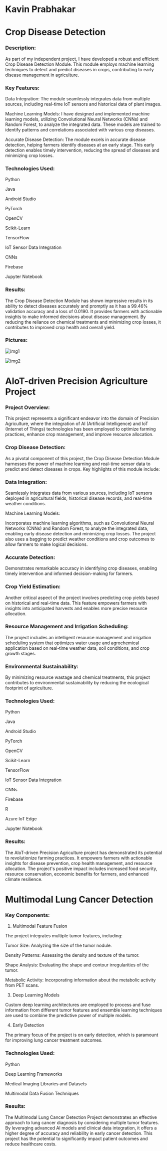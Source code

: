 # Kavin Prabhakar

# Crop Disease Detection
### Description:
  
As part of my independent project, I have developed a robust and efficient Crop Disease Detection Module. This module employs machine learning techniques to detect and predict diseases in crops, contributing to early disease management in agriculture.

### Key Features:
  
Data Integration: The module seamlessly integrates data from multiple sources, including real-time IoT sensors and historical data of plant images.

Machine Learning Models: I have designed and implemented machine learning models, utilizing Convolutional Neural Networks (CNNs) and Random Forest, to analyze the integrated data. These models are trained to identify patterns and correlations associated with various crop diseases.

Accurate Disease Detection: The module excels in accurate disease detection, helping farmers identify diseases at an early stage. This early detection enables timely intervention, reducing the spread of diseases and minimizing crop losses.

### Technologies Used:
   
Python

Java

Android Studio

PyTorch

OpenCV

Scikit-Learn

TensorFlow

IoT Sensor Data Integration

CNNs

Firebase

Jupyter Notebook

### Results:
  
The Crop Disease Detection Module has shown impressive results in its ability to detect diseases accurately and promptly as it has a 99.46% validation accuracy and a loss of 0.0190. It provides farmers with actionable insights to make informed decisions about disease management. By reducing the reliance on chemical treatments and minimizing crop losses, it contributes to improved crop health and overall yield.

### Pictures:

![img1](assets/img1.jpg)

![img2](assets/img2.jpg)

# AIoT-driven Precision Agriculture Project
### Project Overview:
  
This project represents a significant endeavor into the domain of Precision Agriculture, where the integration of AI (Artificial Intelligence) and IoT (Internet of Things) technologies has been employed to optimize farming practices, enhance crop management, and improve resource allocation.

### Crop Disease Detection:

As a pivotal component of this project, the Crop Disease Detection Module harnesses the power of machine learning and real-time sensor data to predict and detect diseases in crops. Key highlights of this module include:

### Data Integration: 

Seamlessly integrates data from various sources, including IoT sensors deployed in agricultural fields, historical disease records, and real-time weather conditions.

Machine Learning Models: 

Incorporates machine learning algorithms, such as Convolutional Neural Networks (CNNs) and Random Forest, to analyze the integrated data, enabling early disease detection and minimizing crop losses. The project also uses a bagging to predict weather conditions and crop outcomes to allow farmers to make logical decisions.

### Accurate Detection: 

Demonstrates remarkable accuracy in identifying crop diseases, enabling timely intervention and informed decision-making for farmers.

### Crop Yield Estimation:

Another critical aspect of the project involves predicting crop yields based on historical and real-time data. This feature empowers farmers with insights into anticipated harvests and enables more precise resource allocation.

### Resource Management and Irrigation Scheduling:

The project includes an intelligent resource management and irrigation scheduling system that optimizes water usage and agrochemical application based on real-time weather data, soil conditions, and crop growth stages.

### Environmental Sustainability:

By minimizing resource wastage and chemical treatments, this project contributes to environmental sustainability by reducing the ecological footprint of agriculture.

### Technologies Used:

Python

Java

Android Studio

PyTorch

OpenCV

Scikit-Learn

TensorFlow

IoT Sensor Data Integration

CNNs

Firebase

R

Azure IoT Edge

Jupyter Notebook

### Results:

The AIoT-driven Precision Agriculture project has demonstrated its potential to revolutionize farming practices. It empowers farmers with actionable insights for disease prevention, crop health management, and resource allocation. The project's positive impact includes increased food security, resource conservation, economic benefits for farmers, and enhanced climate resilience.

# Multimodal Lung Cancer Detection 

### Key Components:

1. Multimodal Feature Fusion
   
The project integrates multiple tumor features, including:

Tumor Size: Analyzing the size of the tumor nodule.

Density Patterns: Assessing the density and texture of the tumor.

Shape Analysis: Evaluating the shape and contour irregularities of the tumor.

Metabolic Activity: Incorporating information about the metabolic activity from PET scans.

3. Deep Learning Models
   
Custom deep learning architectures are employed to process and fuse information from different tumor features and ensemble learning techniques are used to combine the predictive power of multiple models.

4. Early Detection
   
The primary focus of the project is on early detection, which is paramount for improving lung cancer treatment outcomes.

### Technologies Used:

Python

Deep Learning Frameworks 

Medical Imaging Libraries and Datasets

Multimodal Data Fusion Techniques

### Results:

The Multimodal Lung Cancer Detection Project demonstrates an effective approach to lung cancer diagnosis by considering multiple tumor features. By leveraging advanced AI models and clinical data integration, it offers a higher degree of accuracy and reliability in early cancer detection. This project has the potential to significantly impact patient outcomes and reduce healthcare costs.
